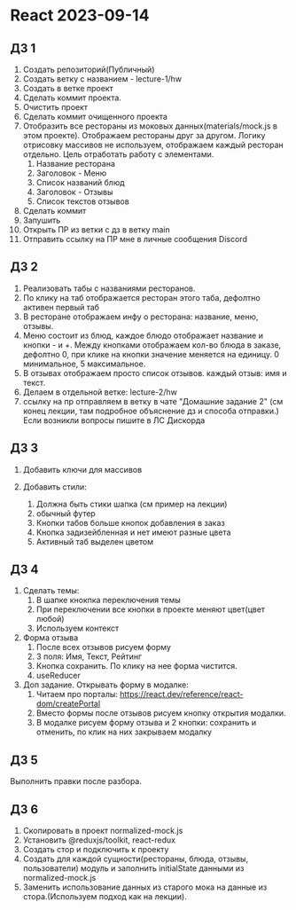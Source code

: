 # React 2023-09-14

## ДЗ 1

1. Создать репозиторий(Публичный)
2. Создать ветку с названием - lecture-1/hw
3. Создать в ветке проект
4. Сделать коммит проекта.
5. Очистить проект
6. Сделать коммит очищенного проекта
7. Отобразить все рестораны из моковых данных(materials/mock.js в этом проекте). Отображаем рестораны друг за другом. Логику отрисовку массивов не используем, отображаем каждый ресторан отдельно. Цель отработать работу с элементами.
   1. Название ресторана
   2. Заголовок - Меню
   3. Список названий блюд
   4. Заголовок - Отзывы
   5. Список текстов отзывов
8. Сделать коммит
9. Запушить
10. Открыть ПР из ветки с дз в ветку main
11. Отправить ссылку на ПР мне в личные сообщения Discord

## ДЗ 2

1. Реализовать табы с названиями ресторанов.
2. По клику на таб отображается ресторан этого таба, дефолтно активен первый таб
3. В ресторане отображаем инфу о ресторана: название, меню, отзывы.
4. Меню состоит из блюд, каждое блюдо отображает название и кнопки - и +. Между кнопками отображаем кол-во блюда в заказе, дефолтно 0, при клике на кнопки значение меняется на единицу. 0 минимальное, 5 максимальное.
5. В отзывах отображаем просто список отзывов. каждый отзыв: имя и текст.
6. Делаем в отдельной ветке: lecture-2/hw
7. ссылку на пр отправляем в ветку в чате "Домашние задание 2" (см конец лекции, там подробное объяснение дз и способа отправки.)
   Если возникли вопросы пишите в ЛС Дискорда

## ДЗ 3

1. Добавить ключи для массивов
2. Добавить стили:

   1. Должна быть стики шапка (см пример на лекции)
   2. обычный футер
   3. Кнопки табов больше кнопок добавления в заказ
   4. Кнопка задизейбленная и нет имеют разные цвета
   5. Активный таб выделен цветом

## ДЗ 4

1. Сделать темы:
   1. В шапке кнокпка переключения темы
   2. При переключении все кнопки в проекте меняют цвет(цвет любой)
   3. Используем контекст
2. Форма отзыва
   1. После всех отзывов рисуем форму
   2. 3 поля: Имя, Текст, Рейтинг
   3. Кнопка сохранить. По клику на нее форма чистится.
   4. useReducer
3. Доп задание. Открывать форму в модалке:
   1. Читаем про порталы: https://react.dev/reference/react-dom/createPortal
   2. Вместо формы после отзывов рисуем кнопку открытия модалки.
   3. В модалке рисуем форму отзыва и 2 кнопки: сохранить и отменить, по клик на них закрываем модалку

## ДЗ 5

Выполнить правки после разбора.

## ДЗ 6

1. Скопировать в проект normalized-mock.js
2. Установить @reduxjs/toolkit, react-redux
3. Создать стор и подключить к проекту
4. Создать для каждой сущности(рестораны, блюда, отзывы, пользователи) модуль и заполнить initialState данными из normalized-mock.js
5. Заменить использование данных из старого мока на данные из стора.(Используем подход как на лекции).
